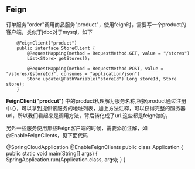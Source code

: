 ## Feign
订单服务"order"调用商品服务"product"，使用feign时，需要写一个product的客户端，类似于jdbc对于mysql，如下

        @FeignClient("product")
        public interface StoreClient {
            @RequestMapping(method = RequestMethod.GET, value = "/stores")
            List<Store> getStores();

            @RequestMapping(method = RequestMethod.POST, value = "/stores/{storeId}", consumes = "application/json")
            Store update(@PathVariable("storeId") Long storeId, Store store);
        }
    
**FeignClient("prodcut")** 中的product私理解为服务名称,根据product通过注册中心，可以拿到提供该服务的地址列表，加上方法注释，可以获得完整的服务器url，所以我们看起来是调用方法，背后转化成了url.这些都是feign做的，

另外一些服务使用那些Feign客户端的时候，需要添加注解，如@EnableFeignClients，见下面代码

  @SpringCloudApplication
  @EnableFeignClients
  public class Application {
      public static void main(String[] args) {
          SpringApplication.run(Application.class, args);
      }
  }
